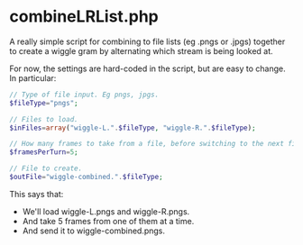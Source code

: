 # combineLRList.php

A really simple script for combining to file lists (eg .pngs or .jpgs) together to create a wiggle gram by alternating which stream is being looked at.

For now, the settings are hard-coded in the script, but are easy to change. In particular:

```php
// Type of file input. Eg pngs, jpgs.
$fileType="pngs";

// Files to load.
$inFiles=array("wiggle-L.".$fileType, "wiggle-R.".$fileType);

// How many frames to take from a file, before switching to the next file. The files are advanced together. So frames not taken from a given file are simply skipped.
$framesPerTurn=5;

// File to create.
$outFile="wiggle-combined.".$fileType;
```

This says that:

* We'll load wiggle-L.pngs and wiggle-R.pngs.
* And take 5 frames from one of them at a time.
* And send it to wiggle-combined.pngs.
